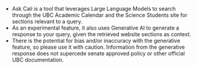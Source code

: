 - Ask Cali is a tool that leverages Large Language Models to search through the UBC Academic Calendar and the Science Students site for sections relevant to a query.
- As an experimental feature, it also uses Generative AI to generate a response to your query, given the retrieved website sections as context.
- There is the potential for bias and/or inaccuracy with the generative feature, so please use it with caution. Information from the generative response does not supercede senate approved policy or other official UBC documentation.
